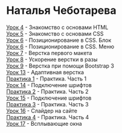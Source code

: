 # Наталья Чеботарева  
[Урок 4](https://modernwebdev.github.io/lesson_4/) - Знакомство с основами HTML  
[Урок 5](https://modernwebdev.github.io/lesson_5/) - Знакомство с основами CSS  
[Урок 6](https://modernwebdev.github.io/lesson_6/block/) - Позиционирование в СSS. Блок  
[Урок 6](https://modernwebdev.github.io/lesson_6/menu/) - Позиционирование в СSS. Меню  
[Урок 7](https://modernwebdev.github.io/lesson_7/src/) - Верстка первого макета  
[Урок 8](https://modernwebdev.github.io/lesson_8/project/src/) - Ускорение верстки в разы  
[Урок 9](https://modernwebdev.github.io/lesson_9/src/) - Верстка при помощи Bootstrap 3  
[Урок 13](https://modernwebdev.github.io/lesson_13/src/) - Адаптивная верстка  
[Практика 1](https://modernwebdev.github.io/practice_1/src/) - Практика. Часть 1  
[Урок 14](https://modernwebdev.github.io/lesson_14/) - Подключение шрифтов  
[Практика 2](https://modernwebdev.github.io/practice_2/src/) - Практика. Часть 2  
[Урок 15](https://modernwebdev.github.io/lesson_15/) - Подключение шрифтов  
[Практика 3](https://modernwebdev.github.io/practice_3/src/) - Практика. Часть 3  
[Урок 16](https://modernwebdev.github.io/lesson_16/src/) - Слайдер на сайте  
[Практика 4](https://modernwebdev.github.io/practice_4/src/) - Практика. Часть 4  
[Урок 17](https://modernwebdev.github.io/lesson_17/src/) - Всплывающие окна
